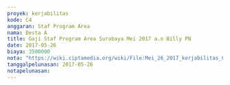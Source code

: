 ```yaml
---
proyek: kerjabilitas
kode: C4
anggaran: Staf Program Area
nama: Desta A
title: Gaji Staf Program Area Surabaya Mei 2017 a.n Billy PN
date: 2017-05-26
biaya: 3500000
nota: "https://wiki.ciptamedia.org/wiki/File:Mei_26_2017_kerjabilitas_C4_staf_area_surabaya_billy916.jpg"
tanggalpelunasan: 2017-05-26
notapelunasan:
---
```

